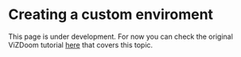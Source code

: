 # Creating a custom enviroment

This page is under development.
For now you can check the original ViZDoom tutorial [here](https://vizdoom.cs.put.edu.pl/tutorial) that covers this topic.